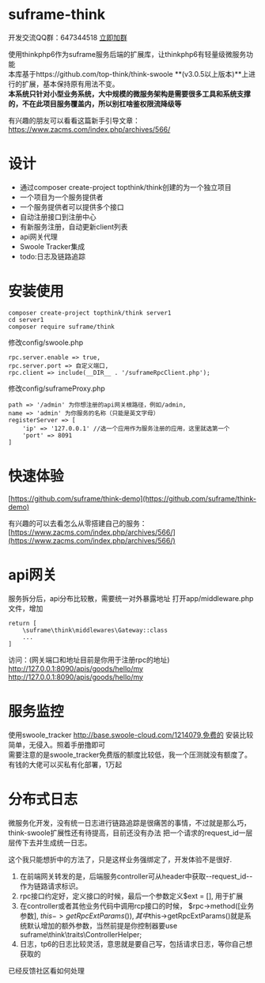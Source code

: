 # suframe-think
开发交流QQ群：647344518   [立即加群](http://shang.qq.com/wpa/qunwpa?idkey=83a58116f995c9f83af6dc2b4ea372e38397349c8f1973d8c9827e4ae4d9f50e)

使用thinkphp6作为suframe服务后端的扩展库，让thinkphp6有轻量级微服务功能    
本库基于https://github.com/top-think/think-swoole **(v3.0.5以上版本)**上进行的扩展，基本保持原有用法不变。   
**本系统只针对小型业务系统，大中规模的微服务架构是需要很多工具和系统支撑的，不在此项目服务覆盖内，所以别杠啥鉴权限流降级等**


有兴趣的朋友可以看看这篇新手引导文章：https://www.zacms.com/index.php/archives/566/

# 设计
- 通过composer create-project topthink/think创建的为一个独立项目
- 一个项目为一个服务提供者
- 一个服务提供者可以提供多个接口
- 自动注册接口到注册中心
- 有新服务注册，自动更新client列表
- api网关代理
- Swoole Tracker集成
- todo:日志及链路追踪

# 安装使用
```
composer create-project topthink/think server1
cd server1
composer require suframe/think
```
修改config/swoole.php
```
rpc.server.enable => true,
rpc.server.port => 自定义端口,
rpc.client => include(__DIR__ . '/suframeRpcClient.php');
```

修改config/suframeProxy.php
```
path => '/admin' 为你想注册的api网关根路径，例如/admin, 
name => 'admin' 为你服务的名称（只能是英文字母）
registerServer => [
    'ip' => '127.0.0.1' //选一个应用作为服务注册的应用，这里就选第一个
    'port' => 8091
]
```


# 快速体验

[https://github.com/suframe/think-demo](https://github.com/suframe/think-demo)

有兴趣的可以去看怎么从零搭建自己的服务：[https://www.zacms.com/index.php/archives/566/](https://www.zacms.com/index.php/archives/566/)

# api网关
服务拆分后，api分布比较散，需要统一对外暴露地址
打开app/middleware.php文件，增加
```
return [
    \suframe\think\middlewares\Gateway::class
    ...
]
```
访问：(网关端口和地址目前是你用于注册rpc的地址)
http://127.0.0.1:8090/apis/goods/hello/my
http://127.0.0.1:8090/apis/goods/hello/my

# 服务监控
使用swoole_tracker http://base.swoole-cloud.com/1214079,免费的
安装比较简单，无侵入。照着手册撸即可   
需要注意的是swoole_tracker免费版的额度比较低，我一个压测就没有额度了。有钱的大佬可以买私有化部署，1万起

# 分布式日志
微服务化开发，没有统一日志进行链路追踪是很痛苦的事情，不过就是那么巧，think-swoole扩展性还有待提高，目前还没有办法
把一个请求的request_id一层层传下去并生成统一日志。 

这个我只能想折中的方法了，只是这样业务强绑定了，开发体验不是很好.

1. 在前端网关转发的是，后端服务controller可从header中获取--request_id-- 作为链路请求标识。
2. rpc接口约定好，定义接口的时候，最后一个参数定义$ext = [], 用于扩展 
3. 在controller或者其他业务代码中调用rcp接口的时候， $rpc->method([业务参数], $this->getRpcExtParams()), 其中$this->getRpcExtParams()就是系统默认增加的额外参数，当然前提是你控制器要use suframe\think\traits\ControllerHelper;
4. 日志，tp6的日志比较灵活，意思就是要自己写，包括请求日志，等你自己想获取的

已经反馈社区看如何处理














